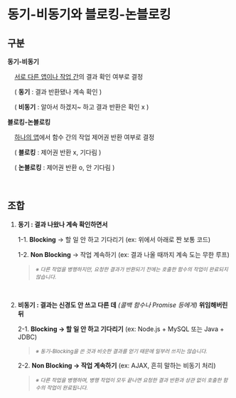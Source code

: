 # 동기-비동기와 블로킹-논블로킹



## 구분

**동기-비동기**

    <u>서로 다른 앱이나 작업 간</u>의 결과 확인 여부로 결정

    ( **동기** : 결과 반환됐나 계속 확인 )

    ( **비동기** : 알아서 하겠지~ 하고 결과 반환은 확인 x ) <br>

**블로킹-논블로킹**   

    <u>하나의 앱</u>에서 함수 간의 작업 제어권 반환 여부로 결정

    ( **블로킹** : 제어권 반환 x, 기다림 )

    ( **논블로킹** : 제어권 반환 o, 안 기다림 )



<br>



## 조합

1. **동기 : 결과 나왔나 계속 확인하면서**
   
   1-1. **Blocking** → 할 일 안 하고 기다리기 (ex: 위에서 아래로 짠 보통 코드)
   
   1-2. **Non Blocking** → 작업 계속하기 (ex: 결과 나올 때까지 계속 도는 무한 루프)
   
   >  <small>*※ 다른 작업을 병행하지만, 요청한 결과가 반환되기 전에는 호출한 함수의 작업이 완료되지 않습니다.*</small>
   
   <br>

2. **비동기 : 결과는 신경도 안 쓰고 다른 데** *(콜백 함수나 Promise 등에게)* **위임해버린 뒤**
   
   2-1. **Blocking → 할 일 안 하고 기다리기** (ex: Node.js + MySQL 또는 Java + JDBC)
   
   >  <small>*※ 동기-Blocking을 쓴 것과 비슷한 결과를 얻기 때문에 일부러 쓰지는 않습니다.*</small>
   
   2-2. **Non Blocking → 작업 계속하기**  (ex: AJAX, 흔히 말하는 비동기 처리)
   
   > <small>*※ 다른 작업을 병행하며, 병행 작업이 모두 끝나면 요청한 결과 반환과 상관 없이 호출한 함수의 작업이 완료됩니다.*</small>


